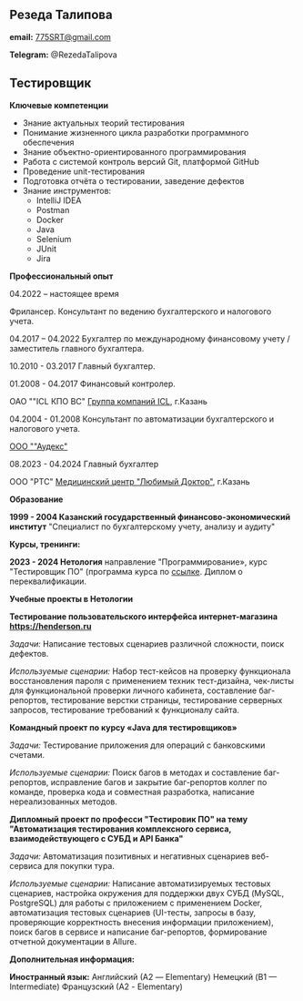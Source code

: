 ## Резеда Талипова ##

**email:** 775SRT@gmail.com

**Telegram:** @RezedaTalipova

## Тестировщик ##               

**Ключевые компетенции**

* Знание актуальных теорий тестирования
* Понимание жизненного цикла разработки программного обеспечения
* Знание объектно-ориентированного программирования
* Работа с системой контроль версий Git, платформой GitHub
* Проведение unit-тестирования
* Подготовка отчёта о тестировании, заведение дефектов
* Знание инструментов:
    - IntelliJ IDEA
    - Postman
    - Docker
    - Java
    - Selenium
    - JUnit
    - Jira

**Профессиональный опыт**

04.2022 – настоящее время

Фрилансер. Консультант по ведению бухгалтерского и налогового учета.

04.2017 – 04.2022 Бухгалтер по международному финансовому учету / заместитель главного бухгалтера.

10.2010 - 03.2017 Главный бухгалтер.

01.2008 - 04.2017 Финансовый контролер.

ОАО ""ICL КПО ВС" [Группа компаний ICL](https://icl.ru/company/), г.Казань

04.2004 - 01.2008 Консультант по автоматизации бухгалтерского и налогового учета.

[ООО ""Аудекс"](https://audex.ru/services/avtomatizatsiya-1s/)

08.2023 - 04.2024 Главный бухгалтер 

ООО "РТС" [Медицинский центр "Любимый Доктор"](https://new.love-dr.ru/), г.Казань

**Образование**

**1999 - 2004 Казанский государственный финансово-экономический институт**
"Специалист по бухгалтерскому учету, анализу и аудиту"

**Курсы, тренинги:**

**2023 - 2024 Нетология**
направление "Программирование», курс "Тестировщик ПО"  (программа курса по [ссылке](https://netology.ru/programs/qa).
Диплом о переквалификации.

**Учебные проекты в Нетологии**

**Тестирование пользовательского интерфейса интернет-магазина https://henderson.ru**

*Задачи:* Написание тестовых сценариев различной сложности, поиск дефектов.

*Используемые сценарии:* Набор тест-кейсов на проверку функционала восстановления пароля с применением техник тест-дизайна, чек-листы для функциональной проверки личного кабинета, составление баг-репортов, тестирование верстки страницы, тестирование серверных запросов, тестирование требований к функционалу сайта.

**Командный проект по курсу «Java для тестировщиков»**

*Задачи:* Тестирование приложения для операций с банковскими счетами.

*Используемые сценарии:*  Поиск багов в методах и составление баг-репортов, исправление багов и закрытие баг-репортов коллег по команде, проверка кода и совместная разработка, написание нереализованных методов.

**Дипломный проект по професси "Тестировик ПО" на тему
"Автоматизация тестирования комплексного сервиса, взаимодействующего с СУБД и API Банка"**

*Задачи:* Автоматизация позитивных и негативных сценариев веб-сервиса для покупки тура.

*Используемые сценарии:* Написание автоматизируемых тестовых сценариев, настройка окружения для поддержки двух СУБД (MySQL, PostgreSQL) для работы с приложением с применением Docker, автоматизация тестовых сценариев (UI-тесты, запросы в базу, проверяющие корректность внесения информации приложением), поиск багов в сервисе и написание баг-репортов, формирование отчетной документации в Allure.

**Дополнительная информация:**

**Иностранный язык:**
Английский (А2 — Elementary)
Немецкий  (B1 — Intermediate)
Французский (А2 - Elementary)

